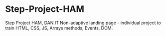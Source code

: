 # Step-Project-HAM
Step Project HAM, DAN.IT
Non-adaptive landing page - individual project to train HTML,
CSS, JS, Arrays methods, Events, DOM.

